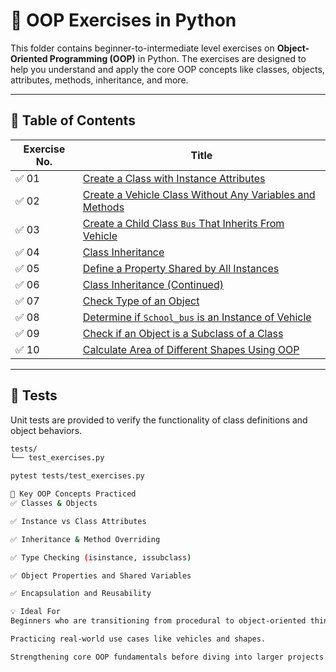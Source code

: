 # 🔷 OOP Exercises in Python

This folder contains beginner-to-intermediate level exercises on **Object-Oriented Programming (OOP)** in Python. The exercises are designed to help you understand and apply the core OOP concepts like classes, objects, attributes, methods, inheritance, and more.

---

## 📘 Table of Contents

| Exercise No. | Title                                                                                   |
|--------------|-----------------------------------------------------------------------------------------|
| ✅ 01         | [Create a Class with Instance Attributes](./Exercise01%20(Create%20a%20Class%20with%20instance%20attributes).py) |
| ✅ 02         | [Create a Vehicle Class Without Any Variables and Methods](./Exercise02%20(Create%20a%20Vehicle%20class%20without%20any%20variables%20and%20methods).py) |
| ✅ 03         | [Create a Child Class `Bus` That Inherits From Vehicle](./Exercise03%20(Create%20a%20child%20class%20Bus%20that%20will%20inherit%20all%20of%20the%20variables%20and%20methods%20of%20the%20Vehicle%20class).py) |
| ✅ 04         | [Class Inheritance](./Exercise04%20(Class%20Inheritance).py) |
| ✅ 05         | [Define a Property Shared by All Instances](./Exercise05%20(Define%20a%20property%20that%20must%20have%20the%20same%20value%20for%20every%20class%20instance%20%28object%29).py) |
| ✅ 06         | [Class Inheritance (Continued)](./Exercise06%20(Class%20Inheritance).py) |
| ✅ 07         | [Check Type of an Object](./Exercise07%20(Check%20type%20of%20an%20object).py) |
| ✅ 08         | [Determine if `School_bus` is an Instance of Vehicle](./Exercise08%20(Determine%20if%20School_bus%20is%20also%20an%20instance%20of%20the%20Vehicle%20class).py) |
| ✅ 09         | [Check if an Object is a Subclass of a Class](./Exercise09%20(Check%20object%20is%20a%20subclass%20of%20a%20particular%20class).py) |
| ✅ 10         | [Calculate Area of Different Shapes Using OOP](./Exercise10%20(Calculate%20the%20area%20of%20different%20shapes%20using%20OOP).py) |

---

## 🧪 Tests

Unit tests are provided to verify the functionality of class definitions and object behaviors.

```bash
tests/
└── test_exercises.py

pytest tests/test_exercises.py

🧠 Key OOP Concepts Practiced
✅ Classes & Objects

✅ Instance vs Class Attributes

✅ Inheritance & Method Overriding

✅ Type Checking (isinstance, issubclass)

✅ Object Properties and Shared Variables

✅ Encapsulation and Reusability

💡 Ideal For
Beginners who are transitioning from procedural to object-oriented thinking.

Practicing real-world use cases like vehicles and shapes.

Strengthening core OOP fundamentals before diving into larger projects.